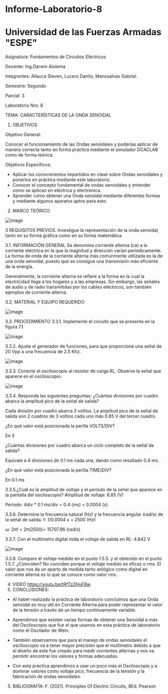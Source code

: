 # Informe-Laboratorio-8
# Universidad de las Fuerzas Armadas "ESPE"

Asignatura: Fundamentos de Circuitos Eléctricos

Docente: Ing.Darwin Alulema

Integrantes: Allauca Steven, Lucero Danilo, Manosalvas Gabriel.

Semestre: Segundo

Parcial: 3

Laboratorio Nro: 8

TEMA: CARACTERÍSTICAS DE LA ONDA SENOIDAL

1. OBJETIVOS

Objetivo General:
 
 Conocer el funcionamiento de las Ondas senoidales y poderlas aplicar de manera correcta tanto en forma práctica mediante el simulador DCACLAB como de forma teórica.
  
  
   
Objetivos Específicos:

  
   - Aplicar los conocimientos impartidos en clase sobre Ondas senoidales y ponerlos en práctica mediante este laboratorio.
   - Conocer el concepto fundamental de ondas senoidales y entender como se aplican en eléctrica y electrónica.
   - Aprender cómo obtener una Onda senoidal mediante diferentes formas y mediante algunos aparatos aptos para esto. 
       


2. MARCO TEÓRICO 

![image](https://user-images.githubusercontent.com/94026628/155044497-e45efc53-07eb-4143-83f5-96942e637885.png)


3 REQUISITOS PREVIOS.
Investigue la representación de la onda senoidal, tanto en su forma gráfica como en su forma matemática.

3.1. INFORMACIÓN GENERAL
Se denomina corriente alterna (ca) a la corriente eléctrica en la que la magnitud y dirección varían periódicamente. La forma de onda de la corriente alterna más comúnmente utilizada es la de una onda senoidal, puesto que se consigue una transmisión más eficiente de la energía.

Generalmente, la corriente alterna se refiere a la forma en la cual la electricidad llega a los hogares y a las empresas. Sin embargo, las señales de audio y de radio transmitidas por los cables eléctricos, son también ejemplos de corriente alterna.

3.2. MATERIAL Y EQUIPO REQUERIDO

![image](https://user-images.githubusercontent.com/94026628/155037720-3d864f5d-d8fc-496b-9412-324d67a001a6.png)

3.3. PROCEDIMIENTO
3.3.1. Implemente el circuito que se presenta en la figura 7.1

![image](https://user-images.githubusercontent.com/94026628/155037755-37faeedb-da59-41b9-a6c9-5b94aaa835bb.png)

3.3.2. Ajuste el generador de funciones, para que proporcione una señal de 20 Vpp a una frecuencia de 2.5 Khz.

![image](https://user-images.githubusercontent.com/94026628/155037785-48370862-94d8-4e7f-95db-15eec63dd12a.png)

3.3.3. Conecte el osciloscopio al resistor de carga RL. Observe la señal que aparece en el osciloscopio.

![image](https://user-images.githubusercontent.com/94026628/155037804-9ac309da-8dc7-44ca-a399-98b6c711b20f.png)

3.3.4. Responda las siguientes preguntas:
¿Cuántas divisiones por cuadro abarca la amplitud pico de la señal de salida?

Cada división por cuadro abarca 3 voltios. La amplitud pico de la señal de salida son 2 cuadros de 3 voltios cada uno más 0.85 V del tercer cuadro.

¿En qué valor está posicionada la perilla VOLTS/DIV?

En 3

¿Cuántas divisiones por cuadro abarca un ciclo completo de la señal de salida?

Equivale a 4 divisiones de 0.1 ms cada una, dando como resultado 0.4 ms.

¿En qué valor está posicionada la perilla TIME/DIV?

En 0.1 ms

3.3.5.¿Cuál es la amplitud de voltaje y el periodo de la señal que aparece en la pantalla del osciloscopio?
Amplitud de voltaje: 6.85 (V)

Periodo: 4div * 0.1 ms/div = 0.4 (ms) = 0.0004 (s)

3.3.6. Determine la frecuencia natural (Hz) y la frecuencia angular (rad/s) de la señal de salida.
f: 1/0.0004 s = 2500 (Hz)

ω: 2πf = 2π(2500)= 15707.96 (rad/s)

3.3.7. Con el multímetro digital mida el voltaje de salida en RL: 4.842 V

![image](https://user-images.githubusercontent.com/94026628/155037948-71199951-2042-4ec2-bc45-4a24e1d7599b.png)


3.3.8. Compare el voltaje medido en el punto 1.5.5. y el obtenido en el punto 1.5.7.
¿Coinciden? No conciden porque el voltaje medido es eficaz o rms. El valor que nos da un aparto de medida tanto anlógico como digital en corriente alterna es lo que se conoce como valor rms.

4. VIDEO https://youtu.be/tRfTzZHuF8w 
5. CONCLUSIONES:


- Al haber realizado la práctica de laboratorio concluimos que una Onda senoidal es muy útil en Corriente Alterna para poder representar el valor de la tensión a través de un tiempo continuamente variable. 
-	Aprendimos que existen varias formas de obtener una Senoidal a más del Osciloscopio que fue el que usamos en esta práctica de laboratorio como el Oscilador de Wein. 

- También observamos que para el manejo de ondas senoidales el osciloscopio va a tener mayor precisión que el multímetro debido a que el diseño de este fue creado para medir corrientes alternas y nos va permitir encontrar los valores y formas adecuadas. 

- Con esta práctica aprendimos a usar un poco más el Osciloscopio y a dominar valores como voltaje pico, frecuencia de la tensión y la fabricación de  ondas senoidales. 

5. BIBLIOGRAFÍA:
F. (2021). Principles Of Electric Circuits, 8Ed. Pearson
